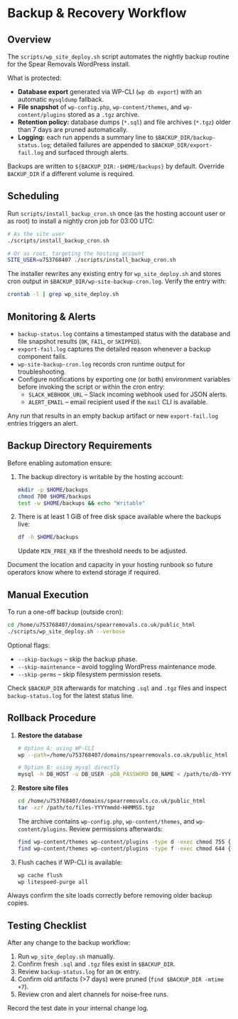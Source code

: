 # Backup & Recovery Workflow

## Overview
The `scripts/wp_site_deploy.sh` script automates the nightly backup routine for the Spear Removals WordPress install.

What is protected:

- **Database export** generated via WP-CLI (`wp db export`) with an automatic `mysqldump` fallback.
- **File snapshot** of `wp-config.php`, `wp-content/themes`, and `wp-content/plugins` stored as a `.tgz` archive.
- **Retention policy:** database dumps (`*.sql`) and file archives (`*.tgz`) older than 7 days are pruned automatically.
- **Logging:** each run appends a summary line to `$BACKUP_DIR/backup-status.log`; detailed failures are appended to `$BACKUP_DIR/export-fail.log` and surfaced through alerts.

Backups are written to `${BACKUP_DIR:-$HOME/backups}` by default. Override `BACKUP_DIR` if a different volume is required.

## Scheduling
Run `scripts/install_backup_cron.sh` once (as the hosting account user or as root) to install a nightly cron job for 03:00 UTC:

```bash
# As the site user
./scripts/install_backup_cron.sh

# Or as root, targeting the hosting account
SITE_USER=u753768407 ./scripts/install_backup_cron.sh
```

The installer rewrites any existing entry for `wp_site_deploy.sh` and stores cron output in `$BACKUP_DIR/wp-site-backup-cron.log`. Verify the entry with:

```bash
crontab -l | grep wp_site_deploy.sh
```

## Monitoring & Alerts
- `backup-status.log` contains a timestamped status with the database and file snapshot results (`OK`, `FAIL`, or `SKIPPED`).
- `export-fail.log` captures the detailed reason whenever a backup component fails.
- `wp-site-backup-cron.log` records cron runtime output for troubleshooting.
- Configure notifications by exporting one (or both) environment variables before invoking the script or within the cron entry:
  - `SLACK_WEBHOOK_URL` – Slack incoming webhook used for JSON alerts.
  - `ALERT_EMAIL` – email recipient used if the `mail` CLI is available.

Any run that results in an empty backup artifact or new `export-fail.log` entries triggers an alert.

## Backup Directory Requirements
Before enabling automation ensure:

1. The backup directory is writable by the hosting account:
   ```bash
   mkdir -p $HOME/backups
   chmod 700 $HOME/backups
   test -w $HOME/backups && echo "Writable"
   ```
2. There is at least 1 GiB of free disk space available where the backups live:
   ```bash
   df -h $HOME/backups
   ```
   Update `MIN_FREE_KB` if the threshold needs to be adjusted.

Document the location and capacity in your hosting runbook so future operators know where to extend storage if required.

## Manual Execution
To run a one-off backup (outside cron):

```bash
cd /home/u753768407/domains/spearremovals.co.uk/public_html
./scripts/wp_site_deploy.sh --verbose
```

Optional flags:

- `--skip-backups` – skip the backup phase.
- `--skip-maintenance` – avoid toggling WordPress maintenance mode.
- `--skip-perms` – skip filesystem permission resets.

Check `$BACKUP_DIR` afterwards for matching `.sql` and `.tgz` files and inspect `backup-status.log` for the latest status line.

## Rollback Procedure
1. **Restore the database**
   ```bash
   # Option A: using WP-CLI
   wp --path=/home/u753768407/domains/spearremovals.co.uk/public_html db import /path/to/db-YYYYmmdd-HHMMSS.sql

   # Option B: using mysql directly
   mysql -h DB_HOST -u DB_USER -pDB_PASSWORD DB_NAME < /path/to/db-YYYYmmdd-HHMMSS.sql
   ```
2. **Restore site files**
   ```bash
   cd /home/u753768407/domains/spearremovals.co.uk/public_html
   tar -xzf /path/to/files-YYYYmmdd-HHMMSS.tgz
   ```
   The archive contains `wp-config.php`, `wp-content/themes`, and `wp-content/plugins`. Review permissions afterwards:
   ```bash
   find wp-content/themes wp-content/plugins -type d -exec chmod 755 {} \;
   find wp-content/themes wp-content/plugins -type f -exec chmod 644 {} \;
   ```
3. Flush caches if WP-CLI is available:
   ```bash
   wp cache flush
   wp litespeed-purge all
   ```

Always confirm the site loads correctly before removing older backup copies.

## Testing Checklist
After any change to the backup workflow:

1. Run `wp_site_deploy.sh` manually.
2. Confirm fresh `.sql` and `.tgz` files exist in `$BACKUP_DIR`.
3. Review `backup-status.log` for an `OK` entry.
4. Confirm old artifacts (>7 days) were pruned (`find $BACKUP_DIR -mtime +7`).
5. Review cron and alert channels for noise-free runs.

Record the test date in your internal change log.
